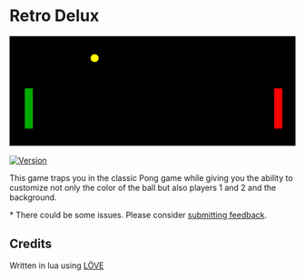 # Retro Delux
![Preview](GameData/Images/Screenshot_20230827_193646.png)

[![Version](https://img.shields.io/github/v/release/DeluxerPanda/Retro-Delux?color=%21b625&label=Latest%20Release&style=for-the-badge)](https://github.com/DeluxerPanda/Retro-Delux/releases/latest)

This game traps you in the classic Pong game while giving you the ability to customize not only the color of the ball but also players 1 and 2 and the background.

\* There could be some issues. Please consider [submitting feedback](https://github.com/DeluxerPanda/Retro-Delux/issues).

## Credits
Written in lua using [LÖVE](https://github.com/love2d/love)
